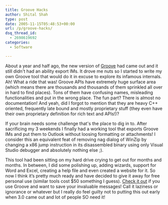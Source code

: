 ```yaml
---
title: Groove Hacks
author: Shital Shah
type: post
date: 2005-11-15T05:48:53+00:00
url: /p/groove-hacks/
dsq_thread_id:
  - 2698619692
categories:
  - Software

---
```

About a year and half ago, the new version of [Groove][1] had came out and it still didn't had an ability export IMs. It drove me nuts so I started to write my own Groove tool that would do it in excuse to explore its infamous internals. Ah! What a ride that was! Groove APIs have extremely huge surface area (which means there are thousands and thousands of them sprinkled all over in hard to find places). Tons of them have confusing names, misleading functionalities and put in the wrong place. The fun part? There is almost no documentation! And yeah, did I forgot to mention that they are heavy C++ oriented, frequently late bound and mostly proprietary stuff (they even have their own proprietary definition for rich text and APIs!)? 

If your brain needs some challenge that's the place to dig in to. After sacrificing my 3 weekends I finally had a working tool that exports Groove IMs and put them to Outlook without loosing formatting or attachments! I consider this an equivalent feat of removing nag dialog of WinZip by changing a x86 jump instruction in its disassembled binary using only Visual Studio debugger and absolutely nothing else ;). 

This tool had been sitting on my hard drive crying to get out for months and months. In between, I did some polishing up, adding wizards, support for Word and Excel, creating a help file and even created a website for it. So now I think it’s pretty much ready and have decided to give it away for free personal use (similar tools cost $50 something I guess). [Check it out][1] if you use Groove and want to save your invaluable messages! Call it laziness or ignorance or whatever but I really do feel guilty not to putting this out early when 3.0 came out and lot of people SO need it!

 [1]: /astrila/messageexport/